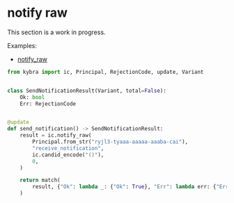 # notify raw

This section is a work in progress.

Examples:

-   [notify_raw](https://github.com/demergent-labs/kybra/tree/main/examples/notify_raw)

```python
from kybra import ic, Principal, RejectionCode, update, Variant


class SendNotificationResult(Variant, total=False):
    Ok: bool
    Err: RejectionCode


@update
def send_notification() -> SendNotificationResult:
    result = ic.notify_raw(
        Principal.from_str("ryjl3-tyaaa-aaaaa-aaaba-cai"),
        "receive_notification",
        ic.candid_encode("()"),
        0,
    )

    return match(
        result, {"Ok": lambda _: {"Ok": True}, "Err": lambda err: {"Err": err}}
    )
```
